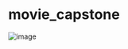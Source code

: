 # movie_capstone
![image](https://user-images.githubusercontent.com/31460531/35476519-535ee380-037f-11e8-851f-ab75e745f2aa.png)

